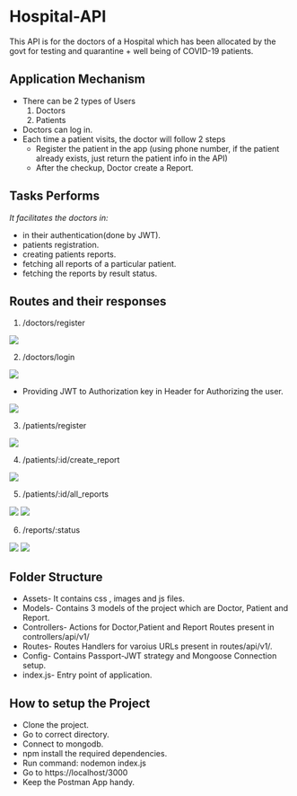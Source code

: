 # Hospital-API
This API is for the doctors of a Hospital which has been allocated by the govt for testing and quarantine + well being of COVID-19 patients.

## Application Mechanism
* There can be 2 types of Users
  1. Doctors
  2. Patients
* Doctors can log in.
* Each time a patient visits, the doctor will follow 2 steps
   * Register the patient in the app (using phone number, if the patient already exists, just return the patient info in the API)
   * After the checkup, Doctor create a Report.
   
## Tasks Performs
_It facilitates the doctors in:_ 
* in their authentication(done by JWT).
* patients registration.
* creating patients reports.
* fetching all reports of a particular patient.
* fetching the reports by result status.

## Routes and their responses

1. /doctors/register

![](assets/images/doctor-register.jpg)

2. /doctors/login

![](assets/images/doctor-login.jpg)

* Providing JWT to Authorization key in Header for Authorizing the user.

![](assets/images/authentication.jpg)

3. /patients/register

![](assets/images/patient-register.jpg)

4. /patients/:id/create_report

![](assets/images/create-report.jpg)

5. /patients/:id/all_reports

![](assets/images/all-reports-1.jpg)
![](assets/images/all-reports-2.jpg)

6. /reports/:status 

![](assets/images/status-1.jpg)
![](assets/images/status-2.jpg)


## Folder Structure

* Assets- It contains css , images and js files.
* Models- Contains 3 models of the project which are Doctor, Patient and Report.
* Controllers- Actions for Doctor,Patient and Report Routes present in controllers/api/v1/
* Routes- Routes Handlers for varoius URLs present in routes/api/v1/.
* Config- Contains Passport-JWT strategy and Mongoose Connection setup.
* index.js- Entry point of application.


## How to setup the Project

* Clone the project.
* Go to correct directory.
* Connect to mongodb.
* npm install the required dependencies.
* Run command: nodemon index.js
* Go to https://localhost/3000
* Keep the Postman App handy.
